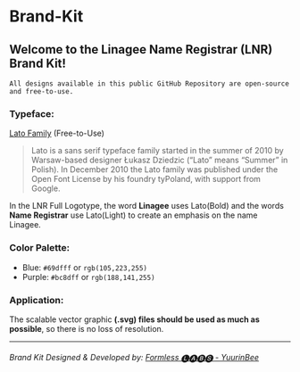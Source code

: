 # Brand-Kit

## Welcome to the Linagee Name Registrar (LNR) Brand Kit!

```All designs available in this public GitHub Repository are open-source and free-to-use.```

### Typeface:
[Lato Family](https://fonts.google.com/specimen/Lato/) (Free-to-Use)
> Lato is a sans serif typeface family started in the summer of 2010 by Warsaw-based designer Łukasz Dziedzic (“Lato” means “Summer” in Polish). In December 2010 the Lato family was published under the Open Font License by his foundry tyPoland, with support from Google.

In the LNR Full Logotype, the word **Linagee** uses Lato(Bold) and the words **Name Registrar** use Lato(Light) to create an emphasis on the name Linagee.

### Color Palette:

* Blue: `#69dfff` or `rgb(105,223,255)`
* Purple: `#bc8dff` or `rgb(188,141,255)`

### Application:

The scalable vector graphic **(.svg) files should be used as much as possible**, so there is no loss of resolution.

----
###### Brand Kit Designed & Developed by: [Formless 🅛🅐🅑🅢 - YuurinBee](https://www.behance.net/yuurinbee)
